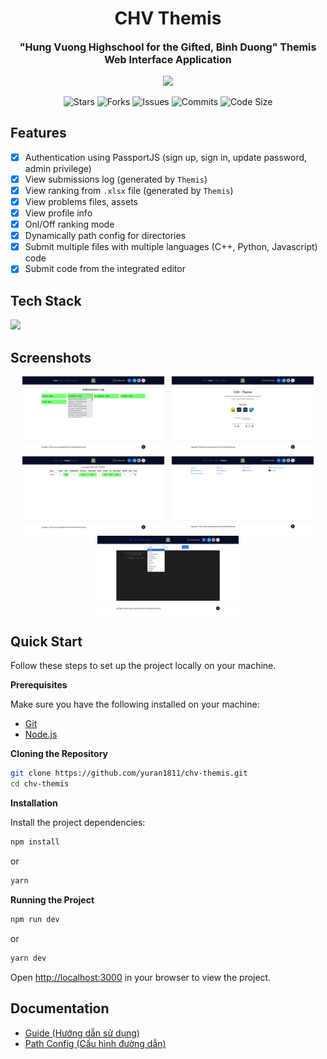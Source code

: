 <h1 align="center">CHV Themis</h1>
<p align="center" style="font-size:16px"><strong>"Hung Vuong Highschool for the Gifted, Binh Duong" Themis Web Interface Application </strong></p>
<p align="center">  
  <img src="https://raw.githubusercontent.com/catppuccin/catppuccin/main/assets/palette/macchiato.png" width="400" />
</p>

<p align="center">
  <img alt="Stars" src="https://badgen.net/github/stars/yuran1811/chv-themis">
  <img alt="Forks" src="https://badgen.net/github/forks/yuran1811/chv-themis">
  <img alt="Issues" src="https://badgen.net/github/issues/yuran1811/chv-themis">
  <img alt="Commits" src="https://badgen.net/github/commits/yuran1811/chv-themis">
  <img alt="Code Size" src="https://img.shields.io/github/languages/code-size/yuran1811/chv-themis">
</p>

## Features

- [x] Authentication using PassportJS (sign up, sign in, update password, admin privilege)
- [x] View submissions log (generated by `Themis`)
- [x] View ranking from `.xlsx` file (generated by `Themis`)
- [x] View problems files, assets
- [x] View profile info
- [x] Onl/Off ranking mode
- [x] Dynamically path config for directories
- [x] Submit multiple files with multiple languages (C++, Python, Javascript) code
- [x] Submit code from the integrated editor

## Tech Stack

<img src="https://skill-icons-livid.vercel.app/icons?i=js,tailwind,express,sqlite&gap=60" height="36" />

## Screenshots

<div style="display:flex;gap:12px;justify-content:center">
	<img src="./public/screenshots/home.png" style="width:45%;max-width:380px">
	<img src="./public/screenshots/about.png" style="width:45%;max-width:380px">
</div>
<div style="display:flex;gap:12px;justify-content:center">
	<img src="./public/screenshots/ranking.png" style="width:45%;max-width:380px">
	<img src="./public/screenshots/problems.png" style="width:45%;max-width:380px">
</div>
<div style="display:flex;gap:12px;justify-content:center">
	<img src="./public/screenshots/code-editor.png" style="width:45%;max-width:380px">
</div>

## Quick Start

Follow these steps to set up the project locally on your machine.

**Prerequisites**

Make sure you have the following installed on your machine:

- [Git](https://git-scm.com/)
- [Node.js](https://nodejs.org/en)

**Cloning the Repository**

```bash
git clone https://github.com/yuran1811/chv-themis.git
cd chv-themis
```

**Installation**

Install the project dependencies:

```bash
npm install
```

or

```bash
yarn
```

**Running the Project**

```bash
npm run dev
```

or

```bash
yarn dev
```

Open [http://localhost:3000](http://localhost:3000) in your browser to view the project.

## Documentation

- [Guide (Hướng dẫn sử dụng)](md/guide.md)
- [Path Config (Cấu hình đường dẫn)](md/path-config.md)
